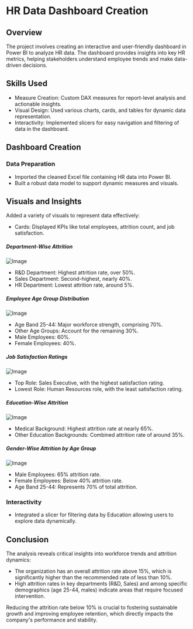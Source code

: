 # HR Data Dashboard Creation
## Overview
The project involves creating an interactive and user-friendly dashboard in Power BI to analyze HR data. 
The dashboard provides insights into key HR metrics, helping stakeholders understand employee trends and make data-driven decisions.

## Skills Used
- Measure Creation: Custom DAX measures for report-level analysis and actionable insights.
- Visual Design: Used various charts, cards, and tables for dynamic data representation.
- Interactivity: Implemented slicers for easy navigation and filtering of data in the dashboard.
## Dashboard Creation
### Data Preparation
- Imported the cleaned Excel file containing HR data into Power BI.
- Built a robust data model to support dynamic measures and visuals.

## Visuals and Insights
Added a variety of visuals to represent data effectively:
- Cards: Displayed KPIs like total employees, attrition count, and job satisfaction.
##### Department-Wise Attrition
![Image](https://github.com/user-attachments/assets/e50fb62f-34c9-4f68-85b5-05c60703bd9b)
- R&D Department: Highest attrition rate, over 50%.
- Sales Department: Second-highest, nearly 40%.
- HR Department: Lowest attrition rate, around 5%.
##### Employee Age Group Distribution
![Image](https://github.com/user-attachments/assets/3de66f4a-ffd9-458b-8189-cf61aa730c9d)
- Age Band 25-44: Major workforce strength, comprising 70%.
- Other Age Groups: Account for the remaining 30%.
- Male Employees: 60%.
- Female Employees: 40%.
##### Job Satisfaction Ratings
![Image](https://github.com/user-attachments/assets/c8600a44-735b-4344-b071-e4028ef45812)
- Top Role: Sales Executive, with the highest satisfaction rating.
- Lowest Role: Human Resources role, with the least satisfaction rating.
##### Education-Wise Attrition
![Image](https://github.com/user-attachments/assets/cf0592c7-18cf-47c5-a06e-01fb1654a876)
- Medical Background: Highest attrition rate at nearly 65%.
- Other Education Backgrounds: Combined attrition rate of around 35%.
##### Gender-Wise Attrition by Age Group
![Image](https://github.com/user-attachments/assets/37b5f529-db25-43d3-ad89-73baaeaf0f29)
- Male Employees: 65% attrition rate.
- Female Employees: Below 40% attrition rate.
- Age Band 25-44: Represents 70% of total attrition.

### Interactivity
- Integrated a slicer for filtering data by Education allowing users to explore data dynamically.
## Conclusion
The analysis reveals critical insights into workforce trends and attrition dynamics:

- The organization has an overall attrition rate above 15%, which is significantly higher than the recommended rate of less than 10%.
- High attrition rates in key departments (R&D, Sales) and among specific demographics (age 25-44, males) indicate areas that require focused intervention.

Reducing the attrition rate below 10% is crucial to fostering sustainable growth and improving employee retention,
which directly impacts the company's performance and stability.
